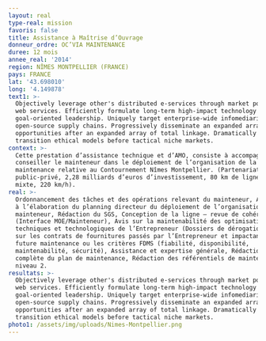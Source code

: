 ```yaml
---
layout: real
type-real: mission
favoris: false
title: Assistance à Maîtrise d’Ouvrage
donneur_ordre: OC’VIA MAINTENANCE
duree: 12 mois
annee_real: '2014'
region: NÎMES MONTPELLIER (FRANCE)
pays: FRANCE
lat: '43.698010'
long: '4.149878'
text1: >-
  Objectively leverage other's distributed e-services through market positioning
  web services. Efficiently formulate long-term high-impact technology before
  goal-oriented leadership. Uniquely target enterprise-wide infomediaries for
  open-source supply chains. Progressively disseminate an expanded array of
  opportunities after an expanded array of total linkage. Dramatically
  transition ethical models before tactical niche markets.
context: >-
  Cette prestation d’assistance technique et d’AMO, consiste à accompagner et
  conseiller le mainteneur dans le déploiement de l’organisation de la
  maintenance relative au Contournement Nîmes Montpellier. (Partenariat
  public-privé, 2,28 milliards d’euros d’investissement, 80 km de ligne nouvelle
  mixte, 220 km/h).
real: >-
  Ordonnancement des tâches et des opérations relevant du mainteneur, Assistance
  à l’élaboration du planning directeur du déploiement de l’organisation du
  mainteneur, Rédaction du SGS, Conception de la ligne – revue de cohérence
  (Interface MOE/Mainteneur), Avis sur la maintenabilité des optimisations
  techniques et technologiques de l’Entrepreneur (Dossiers de dérogation), Avis
  sur les contrats de fournitures passés par l’Entrepreneur et impactant la
  future maintenance ou les critères FDMS (fiabilité, disponibilité,
  maintenabilité, sécurité), Assistance et expertise générale, Rédaction
  complète du plan de maintenance, Rédaction des référentiels de maintenance
  niveau 2.
resultats: >-
  Objectively leverage other's distributed e-services through market positioning
  web services. Efficiently formulate long-term high-impact technology before
  goal-oriented leadership. Uniquely target enterprise-wide infomediaries for
  open-source supply chains. Progressively disseminate an expanded array of
  opportunities after an expanded array of total linkage. Dramatically
  transition ethical models before tactical niche markets.
photo1: /assets/img/uploads/Nimes-Montpellier.png
---
```


